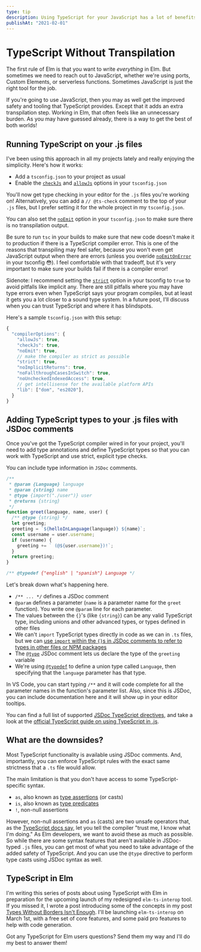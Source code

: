 ```yaml
---
type: tip
description: Using TypeScript for your JavaScript has a lot of benefits. For Elm devs, the transpilation step is a burden. But you can get all the benefits and skip the transpilation.
publishAt: "2021-02-01"
---
```


# TypeScript Without Transpilation

The first rule of Elm is that you want to write _everything_ in Elm. But sometimes we need to reach out to JavaScript, whether we're using ports, Custom Elements, or serverless functions. Sometimes JavaScript is just the right tool for the job.

If you're going to use JavaScript, then you may as well get the improved safety and tooling that TypeScript provides. Except that it adds an extra transpilation step. Working in Elm, that often feels like an unnecessary burden. As you may have guessed already, there is a way to get the best of both worlds!

## Running TypeScript on your .js files

I've been using this approach in all my projects lately and really enjoying the simplicity. Here's how it works:

- Add a `tsconfig.json` to your project as usual
- Enable the [`checkJs`](https://www.typescriptlang.org/tsconfig#checkJs) and [`allowJs`](https://www.typescriptlang.org/tsconfig#allowJs) options in your `tsconfig.json`

You'll now get type checking in your editor for the `.js` files you're working on! Alternatively, you can add a `// @ts-check` comment to the top of your `.js` files, but I prefer setting it for the whole project in my `tsconfig.json`.

You can also set the [`noEmit`](https://www.typescriptlang.org/tsconfig#noEmit) option in your `tsconfig.json` to make sure there is no transpilation output.

Be sure to run `tsc` in your builds to make sure that new code doesn't make it to production if there is a TypeScript compiler error. This is one of the reasons that transpiling may feel safer, because you won't even get JavaScript output when there are errors (unless you overide [`noEmitOnError`](https://www.typescriptlang.org/tsconfig#noEmitOnError) in your tsconfig 😳). I feel comfortable with that tradeoff, but it's very important to make sure your builds fail if there is a compiler error!

Sidenote: I recommend setting the [`strict`](https://www.typescriptlang.org/tsconfig#strict) option in your tsconfig to `true` to avoid pitfalls like implicit any. There are still pitfalls where you may have type errors even when TypeScript says your program compiles, but at least it gets you a lot closer to a sound type system. In a future post, I'll discuss when you can trust TypeScript and where it has blindspots.

Here's a sample `tsconfig.json` with this setup:

```javascript
{
  "compilerOptions": {
    "allowJs": true,
    "checkJs": true,
    "noEmit": true,
    // make the compiler as strict as possible
    "strict": true,
    "noImplicitReturns": true,
    "noFallthroughCasesInSwitch": true,
    "noUncheckedIndexedAccess": true,
    // get intellisense for the available platform APIs
    "lib": ["dom", "es2020"],
  }
}
```

## Adding TypeScript types to your .js files with JSDoc comments

Once you've got the TypeScript compiler wired in for your project, you'll need to add type annotations and define TypeScript types so that you can work with TypeScript and use strict, explicit type checks.

You can include type information in `JSDoc` comments.

```javascript
/**
 * @param {Language} language
 * @param {string} name
 * @type {import("./user")} user
 * @returns {string}
 */
function greet(language, name, user) {
  /** @type {string} */
  let greeting;
  greeting = `${helloInLanguage(language)} ${name}`;
  const username = user.username;
  if (username) {
    greeting += ` (@${user.username})!`;
  }
  return greeting;
}

/** @typedef {"english" | "spanish"} Language */
```

Let's break down what's happening here.

- `/** ... */` defines a JSDoc comment
- `@param` defines a parameter (`name` is a parameter name for the `greet` function). You write one `@param` line for each parameter.
- The values between the `{}`'s (like `{string}`) can be any valid TypeScript type, including unions and other advanced types, or types defined in other files
- We can't `import` TypeScript types directly in code as we can in `.ts` files, but we can [use `import` within the `{}`s in JSDoc comments to refer to types in other files or NPM packages](https://www.typescriptlang.org/docs/handbook/jsdoc-supported-types.html#import-types)
- The [`@type`](https://www.typescriptlang.org/docs/handbook/jsdoc-supported-types.html#type) JSDoc comment lets us declare the type of the `greeting` variable
- We're using [`@typedef`](https://www.typescriptlang.org/docs/handbook/jsdoc-supported-types.html#typedef-callback-and-param) to define a union type called `Language`, then specifying that the `language` parameter has that type.

In VS Code, you can start typing `/**` and it will code complete for all the parameter names in the function's parameter list. Also, since this is JSDoc, you can include documentation here and it will show up in your editor tooltips.

You can find a full list of supported [JSDoc TypeScript directives](https://www.typescriptlang.org/docs/handbook/jsdoc-supported-types.html), and take a look at the [official TypeScript guide on using TypeScript in .js](https://www.typescriptlang.org/docs/handbook/intro-to-js-ts.html).

## What are the downsides?

Most TypeScript functionality is available using JSDoc comments. And, importantly, you can enforce TypeScript rules with the exact same strictness that a `.ts` file would allow.

The main limitation is that you don't have access to some TypeScript-specific syntax.

- `as`, also known as [type assertions](https://basarat.gitbook.io/typescript/type-system/type-assertion) (or casts)
- `is`, also known as [type predicates](https://www.typescriptlang.org/docs/handbook/advanced-types.html#using-type-predicates)
- `!`, non-null assertions

However, non-null assertions and `as` (casts) are two unsafe operators that, as the [TypeScript docs say](https://www.typescriptlang.org/docs/handbook/basic-types.html#type-assertions), let you tell the compiler "trust me, I know what I'm doing." As Elm developers, we want to avoid these as much as possible. So while there are some syntax features that aren't available in JSDoc-typed `.js` files, you can get most of what you need to take advantage of the added safety of TypeScript. And you can use the `@type` directive to perform type casts using JSDoc syntax as well.

## TypeScript in Elm

I'm writing this series of posts about using TypeScript with Elm in preparation for the upcoming launch of my redesigned `elm-ts-interop` tool. If you missed it, I wrote a post introducing some of the concepts in my post [Types Without Borders Isn't Enough](https://functional.christmas/2020/11). I'll be launching `elm-ts-interop` on March 1st, with a free set of core features, and some paid pro features to help with code generation.

Got any TypeScript for Elm users questions? Send them my way and I'll do my best to answer them!
